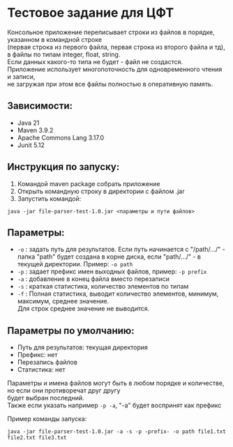 # Тестовое задание для ЦФТ

Консольное приложение переписывает строки из файлов в порядке, указанном в командной строке  
(первая строка из первого файла, первая строка из второго файла и тд), в файлы по типам integer, float, string.  
Если данных какого-то типа не будет - файл не создастся.  
Приложение использует многопоточность для одновременного чтения и записи,  
не загружая при этом все файлы полностью в оперативную память.

## Зависимости:
* Java 21
* Maven 3.9.2
* Apache Commons Lang 3.17.0
* Junit 5.12 

## Инструкция по запуску:
1. Командой maven package собрать приложение
2. Открыть командную строку в директории с файлом .jar
3. Запустить командой:
```
java -jar file-parser-test-1.0.jar <параметры и пути файлов>
```

## Параметры:
* ```-o``` : задать путь для результатов.
Если путь начинается с "/path/.../" - папка "path" будет создана в корне диска,
если "path/.../" - в текущей директории. Пример: ```-o path``` 
* ```-p``` : задает префикс имен выходных файлов, пример: ```-p prefix```
* ```-a``` : добавление в конец файла вместо перезаписи
* ```-s``` : краткая статистика, количество элементов по типам
* ```-f``` : Полная статистика, выводит количество элементов, минимум, максимум, среднее значение.  
Для строк среднее значение не выводится.  

## Параметры по умолчанию:
* Путь для результатов: текущая директория
* Префикс: нет
* Перезапись файлов
* Статистика: нет

Параметры и имена файлов могут быть в любом порядке и количестве, но если они противоречат друг другу  
будет выбран последний.  
Также если указать например ```-p -a```, "-a" будет воспринят как префикс

Пример команды запуска:
```
java -jar file-parser-test-1.0.jar -a -s -p -prefix- -o path file1.txt file2.txt file3.txt
```

